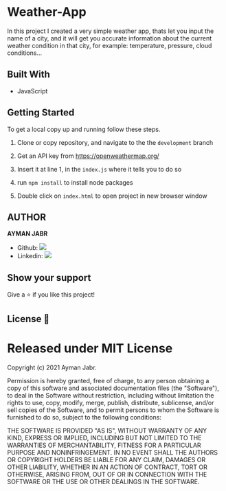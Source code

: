 # Weather-App

In this project I created a very simple weather app, thats let you input the name of a city, and it will get you accurate information about the current weather condition in that city, for example: temperature, pressure, cloud conditions...

## Built With

- JavaScript

## Getting Started

To get a local copy up and running follow these steps.

1. Clone or copy repository, and navigate to the the `development` branch

2. Get an API key from https://openweathermap.org/

3. Insert it at line 1, in the `index.js` where it tells you to do so

4. run `npm install` to install node packages

5. Double click on `index.html` to open project in new browser window


## AUTHOR

**AYMAN JABR**

- Github: [![](https://img.shields.io/badge/GitHub-100000?style=for-the-badge&logo=github&logoColor=white)](https://github.com/AymanJabr/)
- Linkedin: [![](https://img.shields.io/badge/LinkedIn-0077B5?style=for-the-badge&logo=linkedin&logoColor=white)](https://www.linkedin.com/in/ayman-jabr/)


## Show your support

Give a ⭐️ if you like this project!

## License :memo:
# Released under MIT License

Copyright (c) 2021 Ayman Jabr.

Permission is hereby granted, free of charge, to any person obtaining a copy of this software and associated documentation files (the "Software"), to deal in the Software without restriction, including without limitation the rights to use, copy, modify, merge, publish, distribute, sublicense, and/or sell copies of the Software, and to permit persons to whom the Software is furnished to do so, subject to the following conditions:

THE SOFTWARE IS PROVIDED "AS IS", WITHOUT WARRANTY OF ANY KIND, EXPRESS OR IMPLIED, INCLUDING BUT NOT LIMITED TO THE WARRANTIES OF MERCHANTABILITY, FITNESS FOR A PARTICULAR PURPOSE AND NONINFRINGEMENT. IN NO EVENT SHALL THE AUTHORS OR COPYRIGHT HOLDERS BE LIABLE FOR ANY CLAIM, DAMAGES OR OTHER LIABILITY, WHETHER IN AN ACTION OF CONTRACT, TORT OR OTHERWISE, ARISING FROM, OUT OF OR IN CONNECTION WITH THE SOFTWARE OR THE USE OR OTHER DEALINGS IN THE SOFTWARE.